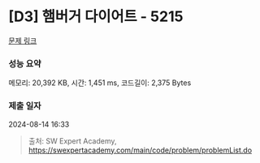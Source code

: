 # [D3] 햄버거 다이어트 - 5215 

[문제 링크](https://swexpertacademy.com/main/code/problem/problemDetail.do?contestProbId=AWT-lPB6dHUDFAVT) 

### 성능 요약

메모리: 20,392 KB, 시간: 1,451 ms, 코드길이: 2,375 Bytes

### 제출 일자

2024-08-14 16:33



> 출처: SW Expert Academy, https://swexpertacademy.com/main/code/problem/problemList.do